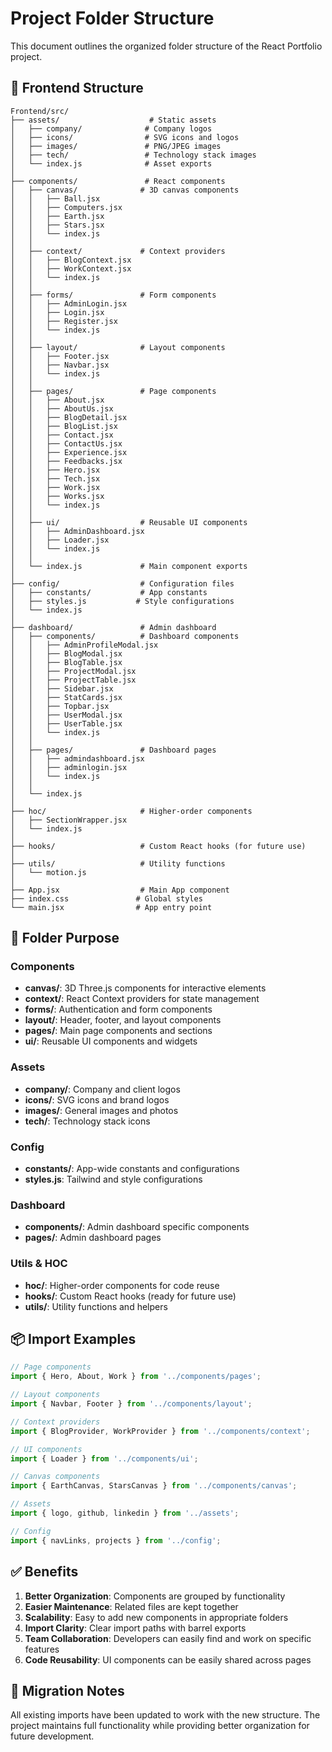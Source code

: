 # Project Folder Structure

This document outlines the organized folder structure of the React Portfolio project.

## 📁 Frontend Structure

```
Frontend/src/
├── assets/                    # Static assets
│   ├── company/              # Company logos
│   ├── icons/                # SVG icons and logos
│   ├── images/               # PNG/JPEG images
│   ├── tech/                 # Technology stack images
│   └── index.js              # Asset exports
│
├── components/               # React components
│   ├── canvas/              # 3D canvas components
│   │   ├── Ball.jsx
│   │   ├── Computers.jsx
│   │   ├── Earth.jsx
│   │   ├── Stars.jsx
│   │   └── index.js
│   │
│   ├── context/             # Context providers
│   │   ├── BlogContext.jsx
│   │   ├── WorkContext.jsx
│   │   └── index.js
│   │
│   ├── forms/               # Form components
│   │   ├── AdminLogin.jsx
│   │   ├── Login.jsx
│   │   ├── Register.jsx
│   │   └── index.js
│   │
│   ├── layout/              # Layout components
│   │   ├── Footer.jsx
│   │   ├── Navbar.jsx
│   │   └── index.js
│   │
│   ├── pages/               # Page components
│   │   ├── About.jsx
│   │   ├── AboutUs.jsx
│   │   ├── BlogDetail.jsx
│   │   ├── BlogList.jsx
│   │   ├── Contact.jsx
│   │   ├── ContactUs.jsx
│   │   ├── Experience.jsx
│   │   ├── Feedbacks.jsx
│   │   ├── Hero.jsx
│   │   ├── Tech.jsx
│   │   ├── Work.jsx
│   │   ├── Works.jsx
│   │   └── index.js
│   │
│   ├── ui/                  # Reusable UI components
│   │   ├── AdminDashboard.jsx
│   │   ├── Loader.jsx
│   │   └── index.js
│   │
│   └── index.js             # Main component exports
│
├── config/                  # Configuration files
│   ├── constants/           # App constants
│   ├── styles.js           # Style configurations
│   └── index.js
│
├── dashboard/               # Admin dashboard
│   ├── components/          # Dashboard components
│   │   ├── AdminProfileModal.jsx
│   │   ├── BlogModal.jsx
│   │   ├── BlogTable.jsx
│   │   ├── ProjectModal.jsx
│   │   ├── ProjectTable.jsx
│   │   ├── Sidebar.jsx
│   │   ├── StatCards.jsx
│   │   ├── Topbar.jsx
│   │   ├── UserModal.jsx
│   │   ├── UserTable.jsx
│   │   └── index.js
│   │
│   ├── pages/               # Dashboard pages
│   │   ├── admindashboard.jsx
│   │   ├── adminlogin.jsx
│   │   └── index.js
│   │
│   └── index.js
│
├── hoc/                     # Higher-order components
│   ├── SectionWrapper.jsx
│   └── index.js
│
├── hooks/                   # Custom React hooks (for future use)
│
├── utils/                   # Utility functions
│   └── motion.js
│
├── App.jsx                  # Main App component
├── index.css               # Global styles
└── main.jsx                # App entry point
```

## 🎯 Folder Purpose

### **Components**
- **canvas/**: 3D Three.js components for interactive elements
- **context/**: React Context providers for state management
- **forms/**: Authentication and form components
- **layout/**: Header, footer, and layout components
- **pages/**: Main page components and sections
- **ui/**: Reusable UI components and widgets

### **Assets**
- **company/**: Company and client logos
- **icons/**: SVG icons and brand logos
- **images/**: General images and photos
- **tech/**: Technology stack icons

### **Config**
- **constants/**: App-wide constants and configurations
- **styles.js**: Tailwind and style configurations

### **Dashboard**
- **components/**: Admin dashboard specific components
- **pages/**: Admin dashboard pages

### **Utils & HOC**
- **hoc/**: Higher-order components for code reuse
- **hooks/**: Custom React hooks (ready for future use)
- **utils/**: Utility functions and helpers

## 📦 Import Examples

```javascript
// Page components
import { Hero, About, Work } from '../components/pages';

// Layout components
import { Navbar, Footer } from '../components/layout';

// Context providers
import { BlogProvider, WorkProvider } from '../components/context';

// UI components
import { Loader } from '../components/ui';

// Canvas components
import { EarthCanvas, StarsCanvas } from '../components/canvas';

// Assets
import { logo, github, linkedin } from '../assets';

// Config
import { navLinks, projects } from '../config';
```

## ✅ Benefits

1. **Better Organization**: Components are grouped by functionality
2. **Easier Maintenance**: Related files are kept together
3. **Scalability**: Easy to add new components in appropriate folders
4. **Import Clarity**: Clear import paths with barrel exports
5. **Team Collaboration**: Developers can easily find and work on specific features
6. **Code Reusability**: UI components can be easily shared across pages

## 🔄 Migration Notes

All existing imports have been updated to work with the new structure. The project maintains full functionality while providing better organization for future development.